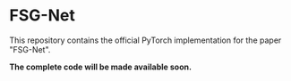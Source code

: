# FSG-Net
This repository contains the official PyTorch implementation for the paper "FSG-Net".

**The complete code will be made available soon.**
